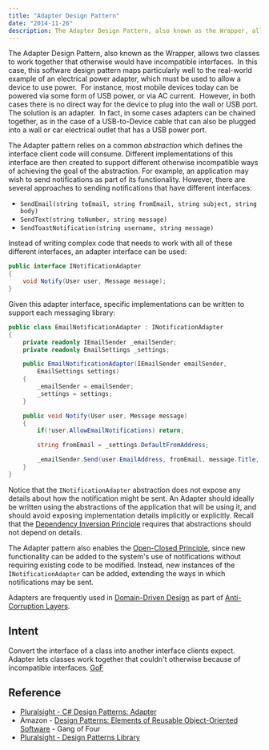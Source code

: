 ```yaml
---
title: "Adapter Design Pattern"
date: "2014-11-26"
description: The Adapter Design Pattern, also known as the Wrapper, allows two classes to work together that otherwise would have incompatible interfaces.
---
```


The Adapter Design Pattern, also known as the Wrapper, allows two classes to work together that otherwise would have incompatible interfaces.  In this case, this software design pattern maps particularly well to the real-world example of an electrical power adapter, which must be used to allow a device to use power.  For instance, most mobile devices today can be powered via some form of USB power, or via AC current.  However, in both cases there is no direct way for the device to plug into the wall or USB port.  The solution is an adapter.  In fact, in some cases adapters can be chained together, as in the case of a USB-to-Device cable that can also be plugged into a wall or car electrical outlet that has a USB power port.

The Adapter pattern relies on a common *abstraction* which defines the interface client code will consume. Different implementations of this interface are then created to support different otherwise incompatible ways of achieving the goal of the abstraction. For example, an application may wish to send notifications as part of its functionality. However, there are several approaches to sending notifications that have different interfaces:

- `SendEmail(string toEmail, string fromEmail, string subject, string body)`
- `SendText(string toNumber, string message)`
- `SendToastNotification(string username, string message)`

Instead of writing complex code that needs to work with all of these different interfaces, an adapter interface can be used:

```csharp
public interface INotificationAdapter
{
    void Notify(User user, Message message);
}
```

Given this adapter interface, specific implementations can be written to support each messaging library:

```csharp
public class EmailNotificationAdapter : INotificationAdapter
{
    private readonly IEmailSender _emailSender;
    private readonly EmailSettings _settings;

    public EmailNotificationAdapter(IEmailSender emailSender,
        EmailSettings settings)
    {
        _emailSender = emailSender;
        _settings = settings;
    }

    public void Notify(User user, Message message)
    {
        if(!user.AllowEmailNotifications) return;

        string fromEmail = _settings.DefaultFromAddress;

        _emailSender.Send(user.EmailAddress, fromEmail, message.Title, message.Details);
    }
}
```

Notice that the `INotificationAdapter` abstraction does not expose any details about how the notification might be sent. An Adapter should ideally be written using the abstractions of the application that will be using it, and should avoid exposing implementation details implicitly or explicitly. Recall that the [Dependency Inversion Principle](/principles/dependency-inversion-principle) requires that abstractions should not depend on details.

The Adapter pattern also enables the [Open-Closed Principle](/principles/open-closed-principle), since new functionality can be added to the system's use of notifications without requiring existing code to be modified. Instead, new instances of the `INotificationAdapter` can be added, extending the ways in which notifications may be sent.

Adapters are frequently used in [Domain-Driven Design](/domain-driven-design/ddd-overview) as part of [Anti-Corruption Layers](/domain-driven-design/anti-corruption-layer).

## Intent

Convert the interface of a class into another interface clients expect.  Adapter lets classes work together that couldn't otherwise because of incompatible interfaces. [GoF](http://amzn.to/vep3BT)

## Reference

- [Pluralsight - C# Design Patterns: Adapter](https://www.pluralsight.com/courses/c-sharp-design-patterns-adapter)
- Amazon - [Design Patterns: Elements of Reusable Object-Oriented Software](http://amzn.to/vep3BT) - Gang of Four
- [Pluralsight - Design Patterns Library](http://bit.ly/DesignPatternsLibrary)
